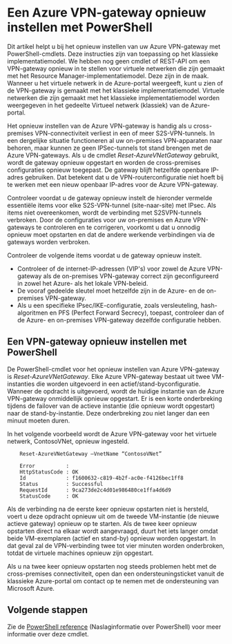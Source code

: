 <properties
   pageTitle="Een Azure VPN-gateway opnieuw instellen | Microsoft Azure"
   description="Dit artikel helpt u bij het opnieuw instellen van uw Azure VPN-gateway. Het artikel is van toepassing op VPN-gateways die zijn gemaakt met het klassieke implementatiemodel."
   services="vpn-gateway"
   documentationCenter="na"
   authors="cherylmc"
   manager="carmonm"
   editor=""
   tags="azure-service-management"/>

<tags
   ms.service="vpn-gateway"
   ms.devlang="na"
   ms.topic="hero-article"
   ms.tgt_pltfrm="na"
   ms.workload="infrastructure-services"
   ms.date="07/13/2016"
   ms.author="cherylmc"/>

# Een Azure VPN-gateway opnieuw instellen met PowerShell


Dit artikel helpt u bij het opnieuw instellen van uw Azure VPN-gateway met PowerShell-cmdlets. Deze instructies zijn van toepassing op het klassieke implementatiemodel.  We hebben nog geen cmdlet of REST-API om een VPN-gateway opnieuw in te stellen voor virtuele netwerken die zijn gemaakt met het Resource Manager-implementatiemodel. Deze zijn in de maak. Wanneer u het virtuele netwerk in de Azure-portal weergeeft, kunt u zien of de VPN-gateway is gemaakt met het klassieke implementatiemodel. Virtuele netwerken die zijn gemaakt met het klassieke implementatiemodel worden weergegeven in het gedeelte Virtueel netwerk (klassiek) van de Azure-portal.

Het opnieuw instellen van de Azure VPN-gateway is handig als u cross-premises VPN-connectiviteit verliest in een of meer S2S-VPN-tunnels. In een dergelijke situatie functioneren al uw on-premises VPN-apparaten naar behoren, maar kunnen ze geen IPSec-tunnels tot stand brengen met de Azure VPN-gateways. Als u de cmdlet *Reset-AzureVNetGateway* gebruikt, wordt de gateway opnieuw opgestart en worden de cross-premises configuraties opnieuw toegepast. De gateway blijft hetzelfde openbare IP-adres gebruiken. Dat betekent dat u de VPN-routerconfiguratie niet hoeft bij te werken met een nieuw openbaar IP-adres voor de Azure VPN-gateway.  


Controleer voordat u de gateway opnieuw instelt de hieronder vermelde essentiële items voor elke S2S-VPN-tunnel (site-naar-site) met IPsec. Als items niet overeenkomen, wordt de verbinding met S2SVPN-tunnels verbroken. Door de configuraties voor uw on-premises en Azure VPN-gateways te controleren en te corrigeren, voorkomt u dat u onnodig opnieuw moet opstarten en dat de andere werkende verbindingen via de gateways worden verbroken.

Controleer de volgende items voordat u de gateway opnieuw instelt.

- Controleer of de internet-IP-adressen (VIP's) voor zowel de Azure VPN-gateway als de on-premises VPN-gateway correct zijn geconfigureerd in zowel het Azure- als het lokale VPN-beleid.
- De vooraf gedeelde sleutel moet hetzelfde zijn in de Azure- en de on-premises VPN-gateway.
- Als u een specifieke IPsec/IKE-configuratie, zoals versleuteling, hash-algoritmen en PFS (Perfect Forward Secrecy), toepast, controleer dan of de Azure- en on-premises VPN-gateway dezelfde configuratie hebben.


## Een VPN-gateway opnieuw instellen met PowerShell

De PowerShell-cmdlet voor het opnieuw instellen van Azure VPN-gateway is *Reset-AzureVNetGateway*. Elke Azure VPN-gateway bestaat uit twee VM-instanties die worden uitgevoerd in een actief/stand-byconfiguratie. Wanneer de opdracht is uitgevoerd, wordt de huidige instantie van de Azure VPN-gateway onmiddellijk opnieuw opgestart. Er is een korte onderbreking tijdens de failover van de actieve instantie (die opnieuw wordt opgestart) naar de stand-by-instantie. Deze onderbreking zou niet langer dan een minuut moeten duren. 

In het volgende voorbeeld wordt de Azure VPN-gateway voor het virtuele netwerk, ContosoVNet, opnieuw ingesteld.
 
        Reset-AzureVNetGateway –VnetName “ContosoVNet” 

        Error          :
        HttpStatusCode : OK
        Id             : f1600632-c819-4b2f-ac0e-f4126bec1ff8
        Status         : Successful
        RequestId      : 9ca273de2c4d01e986480ce1ffa4d6d9
        StatusCode     : OK


Als de verbinding na de eerste keer opnieuw opstarten niet is hersteld, voert u deze opdracht opnieuw uit om de tweede VM-instantie (de nieuwe actieve gateway) opnieuw op te starten. Als de twee keer opnieuw opstarten direct na elkaar wordt aangevraagd, duurt het iets langer omdat beide VM-exemplaren (actief en stand-by) opnieuw worden opgestart. In dat geval zal de VPN-verbinding twee tot vier minuten worden onderbroken, totdat de virtuele machines opnieuw zijn opgestart.

Als u na twee keer opnieuw opstarten nog steeds problemen hebt met de cross-premises connectiviteit, open dan een ondersteuningsticket vanuit de klassieke Azure-portal om contact op te nemen met de ondersteuning van Microsoft Azure.

## Volgende stappen
    
Zie de [PowerShell reference](https://msdn.microsoft.com/library/azure/mt270366.aspx) (Naslaginformatie over PowerShell) voor meer informatie over deze cmdlet.









<!--HONumber=ago16_HO4-->



